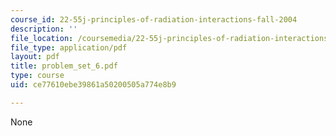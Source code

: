 ```yaml
---
course_id: 22-55j-principles-of-radiation-interactions-fall-2004
description: ''
file_location: /coursemedia/22-55j-principles-of-radiation-interactions-fall-2004/ce77610ebe39861a50200505a774e8b9_problem_set_6.pdf
file_type: application/pdf
layout: pdf
title: problem_set_6.pdf
type: course
uid: ce77610ebe39861a50200505a774e8b9

---
```

None